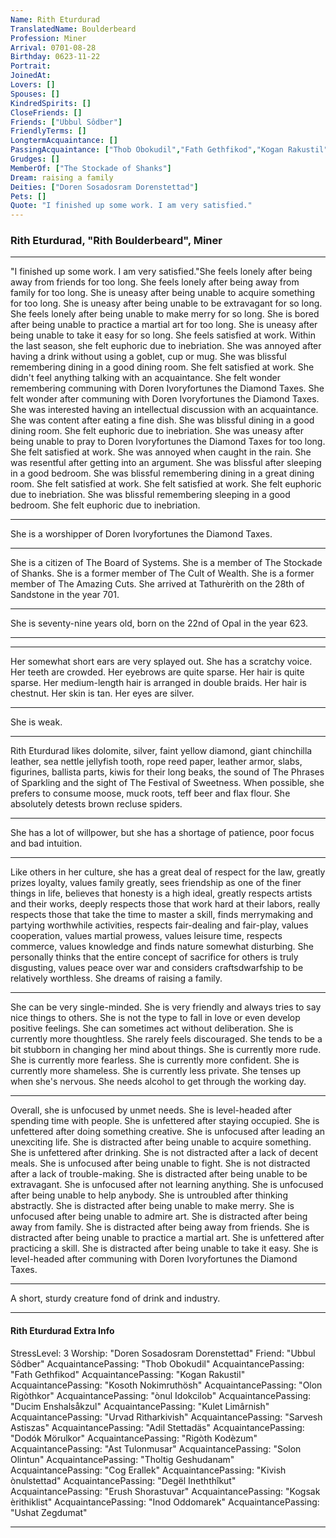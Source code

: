 ```yaml
---
Name: Rith Eturdurad
TranslatedName: Boulderbeard
Profession: Miner    
Arrival: 0701-08-28
Birthday: 0623-11-22
Portrait:
JoinedAt: 
Lovers: []
Spouses: []
KindredSpirits: []
CloseFriends: []
Friends: ["Ubbul Sôdber"]
FriendlyTerms: []
LongtermAcquaintance: []
PassingAcquaintance: ["Thob Obokudil","Fath Gethfikod","Kogan Rakustil","Kosoth Nokimruthösh","Olon Rigòthkor","ònul Idokcilob","Ducim Enshalsåkzul","Kulet Limârnish","Urvad Rìtharkivish","Sarvesh Astiszas","Adil Stettadäs","Dodók Mörulkor","Rigòth Kodèzum","Ast Tulonmusar","Solon Olintun","Tholtig Geshudanam","Cog Erallek","Kivish ònulstettad","Degël Ineththîkut","Erush Shorastuvar","Kogsak èrithiklist","Inod Oddomarek","Ushat Zegdumat"]
Grudges: []
MemberOf: ["The Stockade of Shanks"]
Dream: raising a family
Deities: ["Doren Sosadosram Dorenstettad"]
Pets: []
Quote: "I finished up some work. I am very satisfied."
---
```


### Rith Eturdurad, "Rith Boulderbeard", Miner 
 
***

"I finished up some work. I am very satisfied."She feels lonely after being away from friends for too long. She feels lonely after being away from family for too long. She is uneasy after being unable to acquire something for too long. She is uneasy after being unable to be extravagant for so long. She feels lonely after being unable to make merry for so long. She is bored after being unable to practice a martial art for too long. She is uneasy after being unable to take it easy for so long. She feels satisfied at work. Within the last season, she felt euphoric due to inebriation. She was annoyed after having a drink without using a goblet, cup or mug. She was blissful remembering dining in a good dining room. She felt satisfied at work. She didn't feel anything talking with an acquaintance. She felt wonder remembering communing with Doren Ivoryfortunes the Diamond Taxes. She felt wonder after communing with Doren Ivoryfortunes the Diamond Taxes. She was interested having an intellectual discussion with an acquaintance. She was content after eating a fine dish. She was blissful dining in a good dining room. She felt euphoric due to inebriation. She was uneasy after being unable to pray to Doren Ivoryfortunes the Diamond Taxes for too long. She felt satisfied at work. She was annoyed when caught in the rain. She was resentful after getting into an argument. She was blissful after sleeping in a good bedroom. She was blissful remembering dining in a great dining room. She felt satisfied at work. She felt satisfied at work. She felt euphoric due to inebriation. She was blissful remembering sleeping in a good bedroom. She felt euphoric due to inebriation. 
***

She is a worshipper of Doren Ivoryfortunes the Diamond Taxes. 
***

She is a citizen of The Board of Systems. She is a member of The Stockade of Shanks. She is a former member of The Cult of Wealth. She is a former member of The Amazing Cuts. She arrived at Tathurèrith on the 28th of Sandstone in the year 701. 
***

She is seventy-nine years old, born on the 22nd of Opal in the year 623. 
***


***

Her somewhat short ears are very splayed out. She has a scratchy voice. Her teeth are crowded. Her eyebrows are quite sparse. Her hair is quite sparse. Her medium-length hair is arranged in double braids. Her hair is chestnut. Her skin is tan. Her eyes are silver. 
***

She is weak. 
***

Rith Eturdurad likes dolomite, silver, faint yellow diamond, giant chinchilla leather, sea nettle jellyfish tooth, rope reed paper, leather armor, slabs, figurines, ballista parts, kiwis for their long beaks, the sound of The Phrases of Sparkling and the sight of The Festival of Sweetness. When possible, she prefers to consume moose, muck roots, teff beer and flax flour. She absolutely detests brown recluse spiders. 
***

She has a lot of willpower, but she has a shortage of patience, poor focus and bad intuition. 
***

Like others in her culture, she has a great deal of respect for the law, greatly prizes loyalty, values family greatly, sees friendship as one of the finer things in life, believes that honesty is a high ideal, greatly respects artists and their works, deeply respects those that work hard at their labors, really respects those that take the time to master a skill, finds merrymaking and partying worthwhile activities, respects fair-dealing and fair-play, values cooperation, values martial prowess, values leisure time, respects commerce, values knowledge and finds nature somewhat disturbing. She personally thinks that the entire concept of sacrifice for others is truly disgusting, values peace over war and considers craftsdwarfship to be relatively worthless. She dreams of raising a family. 
***

She can be very single-minded. She is very friendly and always tries to say nice things to others. She is not the type to fall in love or even develop positive feelings. She can sometimes act without deliberation. She is currently more thoughtless. She rarely feels discouraged. She tends to be a bit stubborn in changing her mind about things. She is currently more rude. She is currently more fearless. She is currently more confident. She is currently more shameless. She is currently less private. She tenses up when she's nervous. She needs alcohol to get through the working day. 
***

Overall, she is unfocused by unmet needs. She is level-headed after spending time with people. She is unfettered after staying occupied. She is unfettered after doing something creative. She is unfocused after leading an unexciting life. She is distracted after being unable to acquire something. She is unfettered after drinking. She is not distracted after a lack of decent meals. She is unfocused after being unable to fight. She is not distracted after a lack of trouble-making. She is distracted after being unable to be extravagant. She is unfocused after not learning anything. She is unfocused after being unable to help anybody. She is untroubled after thinking abstractly. She is distracted after being unable to make merry. She is unfocused after being unable to admire art. She is distracted after being away from family. She is distracted after being away from friends. She is distracted after being unable to practice a martial art. She is unfettered after practicing a skill. She is distracted after being unable to take it easy. She is level-headed after communing with Doren Ivoryfortunes the Diamond Taxes. 
***

A short, sturdy creature fond of drink and industry. 
***

#### Rith Eturdurad Extra Info

StressLevel: 3
Worship: "Doren Sosadosram Dorenstettad"
Friend: "Ubbul Sôdber"
AcquaintancePassing: "Thob Obokudil"
AcquaintancePassing: "Fath Gethfikod"
AcquaintancePassing: "Kogan Rakustil"
AcquaintancePassing: "Kosoth Nokimruthösh"
AcquaintancePassing: "Olon Rigòthkor"
AcquaintancePassing: "ònul Idokcilob"
AcquaintancePassing: "Ducim Enshalsåkzul"
AcquaintancePassing: "Kulet Limârnish"
AcquaintancePassing: "Urvad Rìtharkivish"
AcquaintancePassing: "Sarvesh Astiszas"
AcquaintancePassing: "Adil Stettadäs"
AcquaintancePassing: "Dodók Mörulkor"
AcquaintancePassing: "Rigòth Kodèzum"
AcquaintancePassing: "Ast Tulonmusar"
AcquaintancePassing: "Solon Olintun"
AcquaintancePassing: "Tholtig Geshudanam"
AcquaintancePassing: "Cog Erallek"
AcquaintancePassing: "Kivish ònulstettad"
AcquaintancePassing: "Degël Ineththîkut"
AcquaintancePassing: "Erush Shorastuvar"
AcquaintancePassing: "Kogsak èrithiklist"
AcquaintancePassing: "Inod Oddomarek"
AcquaintancePassing: "Ushat Zegdumat"

***
